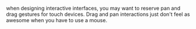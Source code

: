 when designing interactive interfaces, you may want to reserve pan
and drag gestures for touch devices.  Drag and pan interactions
just don't feel as awesome when you have to use a mouse.